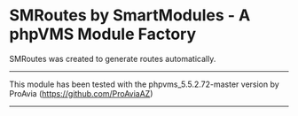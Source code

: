 # SMRoutes by SmartModules - A phpVMS Module Factory
SMRoutes was created to generate routes automatically. 

***************************************

This module has been tested with the phpvms_5.5.2.72-master version by ProAvia (https://github.com/ProAviaAZ)
 
****************************************
